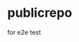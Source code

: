 # publicrepo
for e2e test

































































































































































































































































































































































































































































































































































































































































































































































































































































































































































































































































































































































































































































































































































































































































































































































































































































































































































































































































































































































































































































































































































































































































































































































































































































































































































































































































































































































































































































































































































